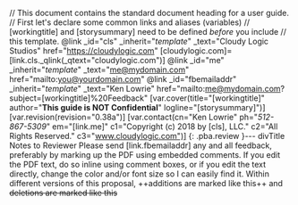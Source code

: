 // This document contains the standard document heading for a user guide.
// First let's declare some common links and aliases (variables)
// [workingtitle] and [storysummary] need to be defined *before* you include
// this template.
@link _id="cls" _inherit="_template_" _text="Cloudy Logic Studios" href="https://cloudylogic.com"
[cloudylogic.com]=[link.cls._qlink(_qtext="cloudylogic.com")]
@link _id="me" _inherit="_template_" _text="me@mydomain.com" href="mailto:you@yourdomain.com"
@link _id="fbemailaddr" _inherit="_template_" _text="Ken Lowrie" href="mailto:me@mydomain.com?subject=[workingtitle]%20Feedback"
[var.cover(title="[workingtitle]" author="**This guide is NOT Confidential**" logline="[storysummary]")]
[var.revision(revision="0.38a")]
[var.contact(cn="Ken Lowrie" ph="*512-867-5309*" em="[link.me]" c1="Copyright (c) 2018 by [cls], LLC." c2="All Rights Reserved." c3="www.cloudylogic.com")]
{: .pba.review }--- divTitle Notes to Reviewer
    Please send [link.fbemailaddr] any and all feedback, preferably by marking up the PDF using embedded comments. If you edit the PDF text, do so inline using comment boxes, or if you edit the text directly, change the color and/or font size so I can easily find it. Within different versions of this proposal, ++additions are marked like this++ and ~~deletions are marked like this~~
